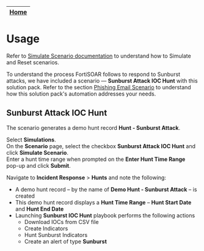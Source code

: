 | [Home](https://github.com/fortinet-fortisoar/solution-pack-sunburst-attack/blob/develop/README.md) |
|--------------------------------------------|

# Usage

Refer to [Simulate Scenario documentation](https://github.com/fortinet-fortisoar/solution-pack-soc-simulator/blob/develop/docs/usage.md) to understand how to Simulate and Reset scenarios.

To understand the process FortiSOAR follows to respond to Sunburst attacks, we have included a scenario &mdash; **Sunburst Attack IOC Hunt** with this solution pack. Refer to the section [Phishing Email Scenario](#sunburst-attack-ioc-hunt) to understand how this solution pack's automation addresses your needs.

## Sunburst Attack IOC Hunt

The scenario generates a demo hunt record **Hunt - Sunburst Attack**.

Select **Simulations**.     
On the **Scenario** page, select the checkbox **Sunburst Attack IOC Hunt** and click **Simulate Scenario**.     
Enter a hunt time range when prompted on the **Enter Hunt Time Range** pop-up and click **Submit**.     

Navigate to **Incident Response** > **Hunts** and note the following:
* A demo hunt record &ndash; by the name of **Demo Hunt - Sunburst Attack** &ndash; is created
* This demo hunt record displays a **Hunt Time Range** &ndash; **Hunt Start Date** and **Hunt End Date**
* Launching **Sunburst IOC Hunt** playbook performs the following actions
    - Download IOCs from CSV file
    - Create Indicators
    - Hunt Sunburst Indicators
    - Create an alert of type **Sunburst**